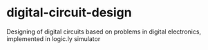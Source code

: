 # digital-circuit-design
Designing of digital circuits based on problems in digital electronics, implemented in logic.ly simulator
